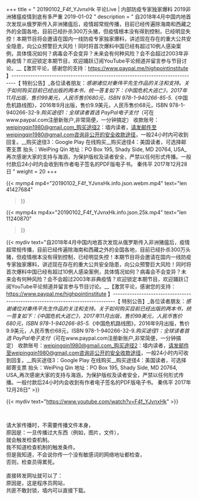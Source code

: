 +++
title = " 20190102_F4f_YJvnxHk 平论Live | 内部防疫专家独家爆料 2019非洲猪瘟疫情到底有多严重 2019-01-02 "
description = " 自2018年4月中国内地首次发现从俄罗斯传入非洲猪瘟后，疫情超常规传播，目前已经传遍除海南和西藏之外的全国各地，目前已经扑杀300万头猪，但疫情根本没有得到控制，已经明显失控！本期节目将会邀请在国内一线防疫专家独家爆料，讲述现在存在的重大公共安全隐患，向公众预警巨大风险！同时将首次爆料中国已经有超过10例人感染案例，具体情况如何？病毒会不会变异？未来会有何种风险？会不会超过2003年非典疫情？欢迎锁定本期节目，欢迎踊跃订阅YouTube平论频道并留言参与节目讨论。__【激赏平论，感谢您的支持：https://www.paypal.me/highpointinstitute 】_-------------------------------------------------------------------------------_【 特别公告】_各位读者朋友：_感谢诸位对秦伟平先生作品的关注和支持。_关于如何购买目前已经出版的两本书，统一答复如下：_《中国危机大逃亡》，2017年11月出版，售价99美元，人民币售价680元，ISBN 978-1-940266-85-5._《中国危机路线图》，2016年9月出版，售价9.9美元，人民币售价68元，ISBN 978-1-940266-32-9._购买途径1：全球读者首选 PayPal电子支付_（可在www.paypal.com注册新账户,非常简便，一分钟搞定）     收款账号：weipingqin1980@gmail.com_购买途径2：墙内读者，请发邮件至weipingqin1980@gmail.com咨询非公开的安全收款途径，一般24小时内可收到回复。__购买途径3：Google Play 在线购买__购买途径4：美国读者，可选择邮寄支票     抬头：WeiPing Qin     地址：PO Box 195, Shady Side, MD 20764, USA_再次感谢大家的支持与海涵，为保护版权及读者安全，严禁以任何形式传播。一般付款后24小时内会收到有作者电子签名的PDF版电子书。     秦伟平     2017年12月28日 "
weight = 20
+++

{{< mymp4 mp4="20190102_F4f_YJvnxHk.info.json.webm.mp4" 
text="len 41427684"
>}}

{{< mymp4x  mp4x="20190102_F4f_YJvnxHk.info.json.25k.mp4"
text="len 11240870"
>}}


{{< mydiv text="自2018年4月中国内地首次发现从俄罗斯传入非洲猪瘟后，疫情超常规传播，目前已经传遍除海南和西藏之外的全国各地，目前已经扑杀300万头猪，但疫情根本没有得到控制，已经明显失控！本期节目将会邀请在国内一线防疫专家独家爆料，讲述现在存在的重大公共安全隐患，向公众预警巨大风险！同时将首次爆料中国已经有超过10例人感染案例，具体情况如何？病毒会不会变异？未来会有何种风险？会不会超过2003年非典疫情？欢迎锁定本期节目，欢迎踊跃订阅YouTube平论频道并留言参与节目讨论。__【激赏平论，感谢您的支持：https://www.paypal.me/highpointinstitute 】_-------------------------------------------------------------------------------_【 特别公告】_各位读者朋友：_感谢诸位对秦伟平先生作品的关注和支持。_关于如何购买目前已经出版的两本书，统一答复如下：_《中国危机大逃亡》，2017年11月出版，售价99美元，人民币售价680元，ISBN 978-1-940266-85-5._《中国危机路线图》，2016年9月出版，售价9.9美元，人民币售价68元，ISBN 978-1-940266-32-9._购买途径1：全球读者首选 PayPal电子支付_（可在www.paypal.com注册新账户,非常简便，一分钟搞定）     收款账号：weipingqin1980@gmail.com_购买途径2：墙内读者，请发邮件至weipingqin1980@gmail.com咨询非公开的安全收款途径，一般24小时内可收到回复。__购买途径3：Google Play 在线购买__购买途径4：美国读者，可选择邮寄支票     抬头：WeiPing Qin     地址：PO Box 195, Shady Side, MD 20764, USA_再次感谢大家的支持与海涵，为保护版权及读者安全，严禁以任何形式传播。一般付款后24小时内会收到有作者电子签名的PDF版电子书。     秦伟平     2017年12月28日" >}}
<br>

{{< mydiv text="https://www.youtube.com/watch?v=F4f_YJvnxHk" >}}


<br>

请大家传播时，不需要传播文件本身，<br>
原因是：一旦传播过大东西（例如，图片，文件），<br>
就会触发检查机制。<br>
我不知道检查机制的触发条件。<br>
但是我知道，不会说你传一个没有敏感词的网络地址都检查，<br>
否则，检查员得累死。<br><br>
直接转发网址就可以了：<br>
原因是，这是程序员网站，<br>
共匪不敢封锁，墙内可以直接下载。



